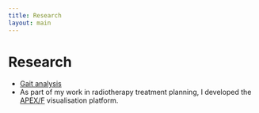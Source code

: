 ```yaml
---
title: Research
layout: main
---
```

# Research

- [Gait analysis](research/gait-analysis.html)
- As part of my work in radiotherapy treatment planning, I developed the [APEX/F](research/apex.html) visualisation platform.